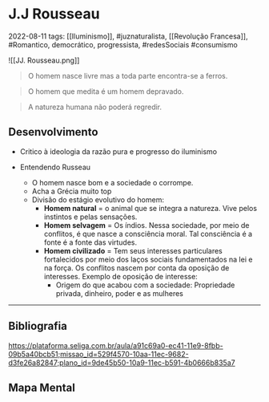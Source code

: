 # J.J Rousseau
2022-08-11
tags: [[Iluminismo]], #juznaturalista, [[Revolução Francesa]], #Romantico, democrático, progressista, #redesSociais #consumismo 

![[JJ. Rousseau.png]]

> O homem nasce livre mas a toda parte encontra-se a ferros.

> O homem que medita é um homem depravado.

> A natureza humana não poderá regredir.


## Desenvolvimento

* Critico à ideologia da razão pura e progresso do iluminismo

* Entendendo Russeau
    * O homem nasce bom e a sociedade o corrompe.
    * Acha a Grécia muito top
    * Divisão do estágio evolutivo do homem:
        * **Homem natural** = o animal que se integra a natureza. Vive pelos instintos e pelas sensações. 
        * **Homem selvagem** = Os índios. Nessa sociedade, por meio de conflitos, é que nasce a consciência moral. Tal consciência é a fonte é a fonte das virtudes.
        * **Homem civilizado** = Tem seus interesses particulares fortalecidos por meio dos laços sociais fundamentados na lei e na força. Os conflitos nascem por conta da oposição de interesses. Exemplo de oposição de interesse:
            * Origem do que acabou com a sociedade: Propriedade privada, dinheiro, poder e as mulheres

-----------------------------------------------
## Bibliografia

https://plataforma.seliga.com.br/aula/a91c69a0-ec41-11e9-8fbb-09b5a40bcb51;missao_id=529f4570-10aa-11ec-9682-d3fe26a82847;plano_id=9de45b50-10a9-11ec-b591-4b0666b835a7

## Mapa Mental